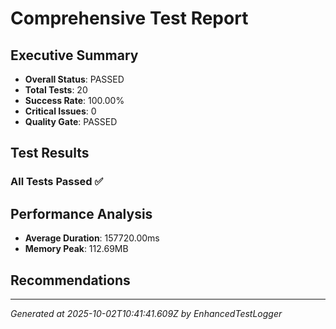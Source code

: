 # Comprehensive Test Report

## Executive Summary
- **Overall Status**: PASSED
- **Total Tests**: 20
- **Success Rate**: 100.00%
- **Critical Issues**: 0
- **Quality Gate**: PASSED

## Test Results
### All Tests Passed ✅

## Performance Analysis
- **Average Duration**: 157720.00ms
- **Memory Peak**: 112.69MB

## Recommendations


---
*Generated at 2025-10-02T10:41:41.609Z by EnhancedTestLogger*